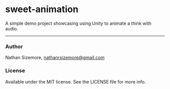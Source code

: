 # sweet-animation

A simple demo project showcasing using Unity to animate a think with audio.

---

### Author

Nathan Sizemore, nathanrsizemore@gmail.com

### License

Available under the MIT license. See the LICENSE file for more info.
